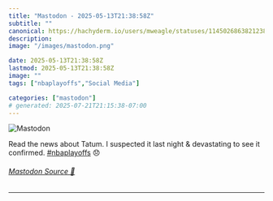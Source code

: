 ```yaml
---
title: "Mastodon - 2025-05-13T21:38:58Z"
subtitle: ""
canonical: https://hachyderm.io/users/mweagle/statuses/114502686382123820
description:
image: "/images/mastodon.png"

date: 2025-05-13T21:38:58Z
lastmod: 2025-05-13T21:38:58Z
image: ""
tags: ["nbaplayoffs","Social Media"]

categories: ["mastodon"]
# generated: 2025-07-21T21:15:38-07:00
---
```

![Mastodon](/images/mastodon.png)

<p>Read the news about Tatum. I suspected it last night &amp; devastating to see it confirmed. <a href="https://hachyderm.io/tags/nbaplayoffs" class="mention hashtag" rel="tag">#<span>nbaplayoffs</span></a> 😞</p>


###### [Mastodon Source 🐘](https://hachyderm.io/@mweagle/114502686382123820)

___

